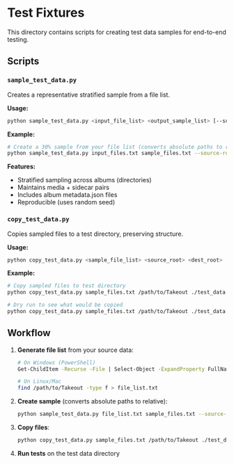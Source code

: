 # Test Fixtures

This directory contains scripts for creating test data samples for end-to-end testing.

## Scripts

### `sample_test_data.py`

Creates a representative stratified sample from a file list.

**Usage:**

```bash
python sample_test_data.py <input_file_list> <output_sample_list> [--source-root /path/to/Takeout] [--sample-rate 0.3]
```

**Example:**

```bash
# Create a 30% sample from your file list (converts absolute paths to relative)
python sample_test_data.py input_files.txt sample_files.txt --source-root /path/to/Takeout --sample-rate 0.3
```

**Features:**

- Stratified sampling across albums (directories)
- Maintains media + sidecar pairs
- Includes album metadata.json files
- Reproducible (uses random seed)

### `copy_test_data.py`

Copies sampled files to a test directory, preserving structure.

**Usage:**

```bash
python copy_test_data.py <sample_file_list> <source_root> <dest_root>
```

**Example:**

```bash
# Copy sampled files to test directory
python copy_test_data.py sample_files.txt /path/to/Takeout ./test_data

# Dry run to see what would be copied
python copy_test_data.py sample_files.txt /path/to/Takeout ./test_data --dry-run
```

## Workflow

1. **Generate file list** from your source data:

   ```bash
   # On Windows (PowerShell)
   Get-ChildItem -Recurse -File | Select-Object -ExpandProperty FullName > file_list.txt
   
   # On Linux/Mac
   find /path/to/Takeout -type f > file_list.txt
   ```

2. **Create sample** (converts absolute paths to relative):

   ```bash
   python sample_test_data.py file_list.txt sample_files.txt --source-root /path/to/Takeout --sample-rate 0.3
   ```

3. **Copy files**:

   ```bash
   python copy_test_data.py sample_files.txt /path/to/Takeout ./test_data
   ```

4. **Run tests** on the test data directory
